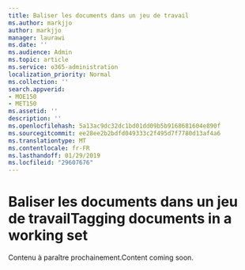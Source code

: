 ```yaml
---
title: Baliser les documents dans un jeu de travail
ms.author: markjjo
author: markjjo
manager: laurawi
ms.date: ''
ms.audience: Admin
ms.topic: article
ms.service: o365-administration
localization_priority: Normal
ms.collection: ''
search.appverid:
- MOE150
- MET150
ms.assetid: ''
description: ''
ms.openlocfilehash: 5a13ac9dc32dc1bd01dd09b5b9168681604e890f
ms.sourcegitcommit: ee28ee2b2bdfd049333c2f495d7f7780d13af4a6
ms.translationtype: MT
ms.contentlocale: fr-FR
ms.lasthandoff: 01/29/2019
ms.locfileid: "29607676"
---
```

# <a name="tagging-documents-in-a-working-set"></a><span data-ttu-id="99162-102">Baliser les documents dans un jeu de travail</span><span class="sxs-lookup"><span data-stu-id="99162-102">Tagging documents in a working set</span></span>

<span data-ttu-id="99162-103">Contenu à paraître prochainement.</span><span class="sxs-lookup"><span data-stu-id="99162-103">Content coming soon.</span></span>